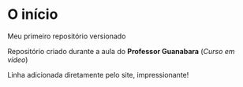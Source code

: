 # O início
 Meu primeiro repositório versionado

Repositório criado durante a aula do **Professor Guanabara** (*Curso em video*)

Linha adicionada diretamente pelo site, impressionante!
